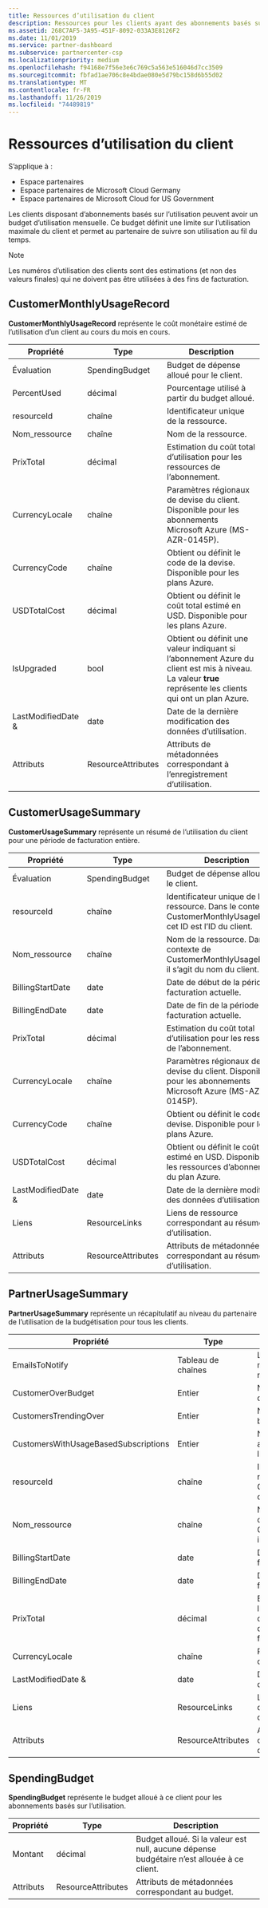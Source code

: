 ```yaml
---
title: Ressources d’utilisation du client
description: Ressources pour les clients ayant des abonnements basés sur l’utilisation et des budgets d’utilisation mensuelle (notamment CustomerMonthlyUsageRecord, CustomerUsageSummary, PartnerUsageSummary et SpendingBudget).
ms.assetid: 268C7AF5-3A95-451F-8092-033A3E8126F2
ms.date: 11/01/2019
ms.service: partner-dashboard
ms.subservice: partnercenter-csp
ms.localizationpriority: medium
ms.openlocfilehash: f94168e7f56e3e6c769c5a563e516046d7cc3509
ms.sourcegitcommit: fbfad1ae706c8e4bdae080e5d79bc158d6b55d02
ms.translationtype: MT
ms.contentlocale: fr-FR
ms.lasthandoff: 11/26/2019
ms.locfileid: "74489819"
---
```

# <a name="customer-usage-resources"></a>Ressources d’utilisation du client

S’applique à :

- Espace partenaires
- Espace partenaires de Microsoft Cloud Germany
- Espace partenaires de Microsoft Cloud for US Government

Les clients disposant d’abonnements basés sur l’utilisation peuvent avoir un budget d’utilisation mensuelle. Ce budget définit une limite sur l’utilisation maximale du client et permet au partenaire de suivre son utilisation au fil du temps.

> [!NOTE]
> Les numéros d’utilisation des clients sont des estimations (et non des valeurs finales) qui ne doivent pas être utilisées à des fins de facturation.

## <a name="customermonthlyusagerecord"></a>CustomerMonthlyUsageRecord

**CustomerMonthlyUsageRecord** représente le coût monétaire estimé de l’utilisation d’un client au cours du mois en cours.

| Propriété         | Type               | Description                                                              |
|------------------|--------------------|--------------------------------------------------------------------------|
| Évaluation           | SpendingBudget     | Budget de dépense alloué pour le client.                          |
| PercentUsed      | décimal             | Pourcentage utilisé à partir du budget alloué.                        |
| resourceId       | chaîne             | Identificateur unique de la ressource.                                   |
| Nom_ressource     | chaîne             | Nom de la ressource.                                                |
| PrixTotal        | décimal             | Estimation du coût total d’utilisation pour les ressources de l’abonnement.|
| CurrencyLocale   | chaîne             | Paramètres régionaux de devise du client. Disponible pour les abonnements Microsoft Azure (MS-AZR-0145P).            |
| CurrencyCode     | chaîne             | Obtient ou définit le code de la devise. Disponible pour les plans Azure.           |
| USDTotalCost     | décimal             | Obtient ou définit le coût total estimé en USD. Disponible pour les plans Azure.                                         |
| IsUpgraded       | bool             | Obtient ou définit une valeur indiquant si l’abonnement Azure du client est mis à niveau. La valeur **true** représente les clients qui ont un plan Azure.                         |
| LastModifiedDate & | date               | Date de la dernière modification des données d’utilisation.                               |
| Attributs       | ResourceAttributes | Attributs de métadonnées correspondant à l’enregistrement d’utilisation.               |

## <a name="customerusagesummary"></a>CustomerUsageSummary

**CustomerUsageSummary** représente un résumé de l’utilisation du client pour une période de facturation entière.

| Propriété         | Type               | Description                                                                                                      |
|------------------|--------------------|------------------------------------------------------------------------------------------------------------------|
| Évaluation           | SpendingBudget     | Budget de dépense alloué pour le client.                                                                  |
| resourceId       | chaîne             | Identificateur unique de la ressource. Dans le contexte de CustomerMonthlyUsageRecord, cet ID est l’ID du client. |
| Nom_ressource     | chaîne             | Nom de la ressource. Dans le contexte de CustomerMonthlyUsageRecord, il s’agit du nom du client.               |
| BillingStartDate | date               | Date de début de la période de facturation actuelle.                                                                    |
| BillingEndDate   | date               | Date de fin de la période de facturation actuelle.                                                                      |
| PrixTotal        | décimal             | Estimation du coût total d’utilisation pour les ressources de l’abonnement.                                         |
| CurrencyLocale   | chaîne             | Paramètres régionaux de devise du client. Disponible pour les abonnements Microsoft Azure (MS-AZR-0145P).                                         |
| CurrencyCode     | chaîne             | Obtient ou définit le code de la devise. Disponible pour les plans Azure.                                         |
| USDTotalCost     | décimal             | Obtient ou définit le coût total estimé en USD. Disponible pour les ressources d’abonnement du plan Azure.                                         |
| LastModifiedDate & | date               | Date de la dernière modification des données d’utilisation.                                                                       |
| Liens            | ResourceLinks      | Liens de ressource correspondant au résumé d’utilisation.                                                           |
| Attributs       | ResourceAttributes | Attributs de métadonnées correspondant au résumé d’utilisation.                                                      |

## <a name="partnerusagesummary"></a>PartnerUsageSummary

**PartnerUsageSummary** représente un récapitulatif au niveau du partenaire de l’utilisation de la budgétisation pour tous les clients.

| Propriété         | Type               | Description                                                                                                      |
|------------------|--------------------|------------------------------------------------------------------------------------------------------------------|
| EmailsToNotify   | Tableau de chaînes   | Liste des adresses de messagerie pour les notifications.                                                                   |
| CustomerOverBudget | Entier          | Nombre de clients qui dépassent le budget.                                                                    |
| CustomersTrendingOver | Entier       | Nombre de clients proches du budget.                                                     |
| CustomersWithUsageBasedSubscriptions  | Entier | Nombre de clients avec un abonnement basé sur l’utilisation.                                               |
| resourceId       | chaîne             | Identificateur unique de la ressource. Dans le contexte de CustomerMonthlyUsageRecord, cet ID est l’ID du client. |
| Nom_ressource     | chaîne             | Nom de la ressource. Dans le contexte de CustomerMonthlyUsageRecord, il s’agit du nom du client.               |
| BillingStartDate | date               | Date de début de la période de facturation actuelle.                                                                    |
| BillingEndDate   | date               | Date de fin de la période de facturation actuelle.                                                                      |
| PrixTotal        | décimal             | Estimation du coût total de l’utilisation du client en fonction de l’utilisation actuelle à partir du début de la période de facturation.      |
| CurrencyLocale   | chaîne             | Paramètres régionaux de devise.                                                                                             |
| LastModifiedDate & | date               | Date de la dernière modification des données d’utilisation.                                                                       |
| Liens            | ResourceLinks      | Liens de ressource correspondant au résumé d’utilisation.                                                           |
| Attributs       | ResourceAttributes | Attributs de métadonnées correspondant au résumé d’utilisation.                                                      |

## <a name="spendingbudget"></a>SpendingBudget

**SpendingBudget** représente le budget alloué à ce client pour les abonnements basés sur l’utilisation.

| Propriété   | Type               | Description                                                                                         |
|------------|--------------------|-----------------------------------------------------------------------------------------------------|
| Montant     | décimal             | Budget alloué. Si la valeur est null, aucune dépense budgétaire n’est allouée à ce client. |
| Attributs | ResourceAttributes | Attributs de métadonnées correspondant au budget.                                                |
